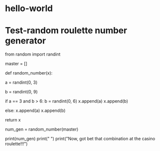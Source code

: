 # hello-world
# Test-random roulette number generator
from random import randint

master = []

def random_number(x):

  a = randint(0, 3)

  b = randint(0, 9)

  if a == 3 and b > 6:
    b = randint(0, 6)
    x.append(a)
    x.append(b)
    
  else:
    x.append(a)
    x.append(b)

  return x



num_gen = random_number(master)



print(num_gen)
print(" ")
print("Now, got bet that combination at the casino roulette!!!")

